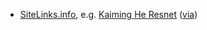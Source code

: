 - [SiteLinks.info](www.sitelinks.info), e.g. [Kaiming He Resnet](http://www.sitelinks.info/search/kaiming-he-resnet/) ([via](https://twitter.com/permutans/status/766578440019513344))
